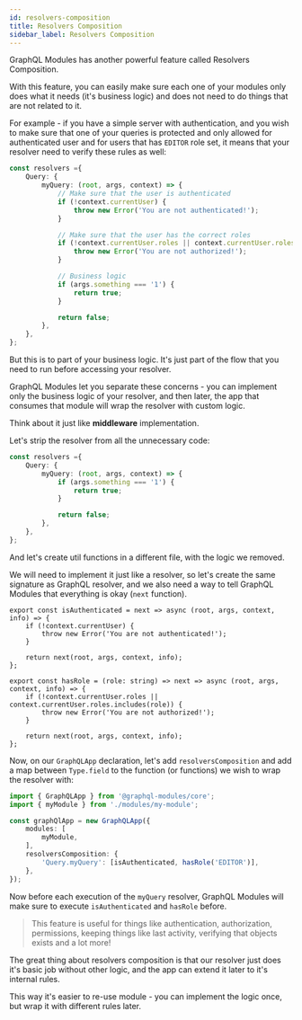 ```yaml
---
id: resolvers-composition
title: Resolvers Composition
sidebar_label: Resolvers Composition
---
```


GraphQL Modules has another powerful feature called Resolvers Composition.

With this feature, you can easily make sure each one of your modules only does what it needs (it's business logic) and does not need to do things that are not related to it.

For example - if you have a simple server with authentication, and you wish to make sure that one of your queries is protected and only allowed for authenticated user and for users that has `EDITOR` role set, it means that your resolver need to verify these rules as well:

```typescript
const resolvers ={
    Query: {
        myQuery: (root, args, context) => {
            // Make sure that the user is authenticated
            if (!context.currentUser) {
                throw new Error('You are not authenticated!');
            }

            // Make sure that the user has the correct roles
            if (!context.currentUser.roles || context.currentUser.roles.includes('EDITOR')) {
                throw new Error('You are not authorized!');
            }

            // Business logic
            if (args.something === '1') {
                return true;
            }

            return false;
        },
    },
};
```

But this is to part of your business logic. It's just part of the flow that you need to run before accessing your resolver.

GraphQL Modules let you separate these concerns - you can implement only the business logic of your resolver, and then later, the app that consumes that module will wrap the resolver with custom logic.

Think about it just like **middleware** implementation.

Let's strip the resolver from all the unnecessary code:

```typescript
const resolvers ={
    Query: {
        myQuery: (root, args, context) => {
            if (args.something === '1') {
                return true;
            }

            return false;
        },
    },
};
```

And let's create util functions in a different file, with the logic we removed.

We will need to implement it just like a resolver, so let's create the same signature as GraphQL resolver, and we also need a way to tell GraphQL Modules that everything is okay (`next` function).

```
export const isAuthenticated = next => async (root, args, context, info) => {
    if (!context.currentUser) {
        throw new Error('You are not authenticated!');
    }

    return next(root, args, context, info);
};

export const hasRole = (role: string) => next => async (root, args, context, info) => {
    if (!context.currentUser.roles || context.currentUser.roles.includes(role)) {
        throw new Error('You are not authorized!');
    }

    return next(root, args, context, info);
};
```


Now, on our `GraphQLApp` declaration, let's add `resolversComposition` and add a map between `Type.field` to the function (or functions) we wish to wrap the resolver with:

```typescript
import { GraphQLApp } from '@graphql-modules/core';
import { myModule } from './modules/my-module';

const graphQlApp = new GraphQLApp({
    modules: [
        myModule,
    ],
    resolversComposition: {
        'Query.myQuery': [isAuthenticated, hasRole('EDITOR')],
    },
});
```

Now before each execution of the `myQuery` resolver, GraphQL Modules will make sure to execute `isAuthenticated` and `hasRole` before.

> This feature is useful for things like authentication, authorization, permissions, keeping things like last activity, verifying that objects exists and a lot more!

The great thing about resolvers composition is that our resolver just does it's basic job without other logic, and the app can extend it later to it's internal rules.

This way it's easier to re-use module - you can implement the logic once, but wrap it with different rules later.
